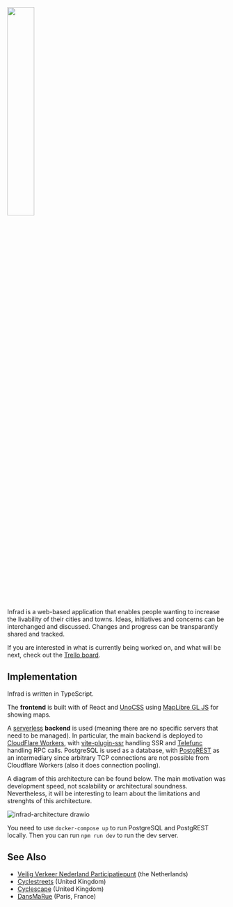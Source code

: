 <img src="https://user-images.githubusercontent.com/649392/198850498-a059cc50-ad57-4ff6-887b-d80d088fb565.png" width=35% height=35%>

Infrad is a web-based application that enables people wanting to increase the livability of their cities and towns. Ideas, initiatives and concerns can be interchanged and discussed. Changes and progress can be transparantly shared and tracked.

If you are interested in what is currently being worked on, and what will be next, check out the [Trello board](https://trello.com/b/eNd1jl6u/infrad).

## Implementation

Infrad is written in TypeScript.

The **frontend** is built with of React and [UnoCSS](https://github.com/unocss/unocss) using [MapLibre GL JS](https://maplibre.org/) for showing maps.

A [serverless](https://en.wikipedia.org/wiki/Serverless_computing) **backend** is used (meaning there are no specific servers that need to be managed). In particular, the main backend is deployed to [CloudFlare Workers](https://workers.cloudflare.com/), with [vite-plugin-ssr](https://vite-plugin-ssr.com/) handling SSR and [Telefunc](https://telefunc.com/) handling RPC calls. PostgreSQL is used as a database, with [PostgREST](https://postgrest.org/en/stable/) as an intermediary since arbitrary TCP connections are not possible from Cloudflare Workers (also it does connection pooling).

A diagram of this architecture can be found below. The main motivation was development speed, not scalability or architectural soundness. Nevertheless, it will be interesting to learn about the limitations and strenghts of this architecture. 

![infrad-architecture drawio](https://user-images.githubusercontent.com/649392/198850553-8856f9e2-5ca0-4b55-b468-1c8ff1d7654d.png)

You need to use `docker-compose up` to run PostgreSQL and PostgREST locally. Then you can run `npm run dev` to run the dev server.

## See Also

- [Veilig Verkeer Nederland Participatiepunt](https://participatiepunt.vvn.nl/) (the Netherlands)
- [Cyclestreets](https://www.cyclestreets.net/photomap/) (United Kingdom)
- [Cyclescape](https://www.cyclescape.org/) (United Kingdom)
- [DansMaRue](https://play.google.com/store/apps/details?id=fr.paris.android.signalement&hl=en&gl=US) (Paris, France)
